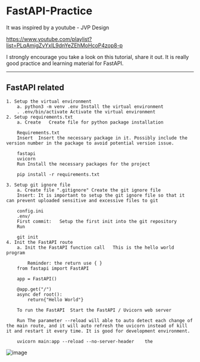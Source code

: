 # FastAPI-Practice

It was inspired by a youtube - JVP Design

https://www.youtube.com/playlist?list=PLqAmigZvYxIL9dnYeZEhMoHcoP4zop8-p

I strongly encourage you take a look on this tutorial, share it out. It is really good practice and learning material for FastAPI.

--------

## FastAPI related
	1. Setup the virtual environment
		a. python3 -m venv .env	Install the virtual environment
		. .env/bin/activate	Activate the virtual environment
	2. Setup requirements.txt
		a. Create	Create file for python package installation
		
		Requirements.txt
		Insert	Insert the necessary package in it. Possibly include the version number in the package to avoid potential version issue.
		
		fastapi
		uvicorn
		Run	Install the necessary packages for the project
		
		pip install -r requirements.txt
    
	3. Setup git ignore file
		a. Create file ".gitignore"	Create the git ignore file
		Insert:	It is important to setup the git ignore file so that it can prevent uploaded sensitive and excessive files to git
		
		config.ini
		.env/
		First commit:	Setup the first init into the git repository
		Run
		
		git init
	4. Init the FastAPI route
		a. Init the FastAPI function call	This is the hello world program
			
			Reminder: the return use { }
		from fastapi import FastAPI
		
		app = FastAPI()
		
		@app.get("/")
		async def root():
		    return{"Hello World"}
		
		To run the FastAPI	Start the FastAPI / Uvicorn web server
			
		Run	The parameter --reload will able to auto detect each change of the main route, and it will auto refresh the uvicorn instead of kill it and restart it every time. It is good for development environment.
			
		uvicorn main:app --reload --no-server-header	the
![image](https://user-images.githubusercontent.com/9277122/209690901-9aa1dc44-6925-4178-b506-e749e9986205.png)
